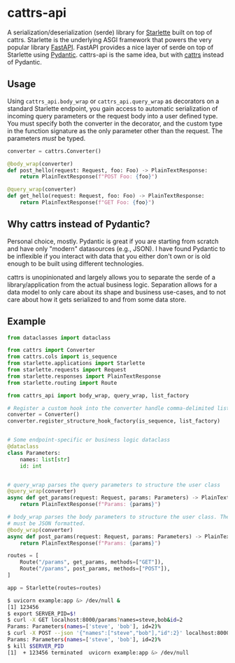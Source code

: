 # cattrs-api

A serialization/deserialization (serde) library for
[Starlette](https://www.starlette.io/) built on top of cattrs. Starlette is the
underlying ASGI framework that powers the very popular library
[FastAPI](https://fastapi.tiangolo.com/). FastAPI provides a nice layer of
serde on top of Starlette using [Pydantic](https://docs.pydantic.dev/latest/).
cattrs-api is the same idea, but with
[cattrs](https://catt.rs/en/stable/index.html) instead of Pydantic.


## Usage

Using `cattrs_api.body_wrap` or `cattrs_api.query_wrap` as decorators on a
standard Starlette endpoint, you gain access to automatic serialization of
incoming query parameters or the request body into a user defined type. You
must specify both the converter in the decorator, and the custom type in the
function signature as the only parameter other than the request. The parameters
_must_ be typed.

```python
converter = cattrs.Converter()

@body_wrap(converter)
def post_hello(request: Request, foo: Foo) -> PlainTextResponse:
    return PlainTextResponse(f"POST Foo: {foo}")

@query_wrap(converter)
def get_hello(request: Request, foo: Foo) -> PlainTextResponse:
    return PlainTextResponse(f"GET Foo: {foo}")
```

## Why cattrs instead of Pydantic?

Personal choice, mostly. Pydantic is great if you are starting from scratch and
have only "modern" datasources (e.g., JSON). I have found Pydantic to be
inflexible if you interact with data that you either don't own or is old enough
to be built using different technologies.

cattrs is unopinionated and largely allows you to separate the serde of a
library/application from the actual business logic. Separation allows for a
data model to only care about its shape and business use-cases, and to not care
about how it gets serialized to and from some data store.


## Example

```python
from dataclasses import dataclass

from cattrs import Converter
from cattrs.cols import is_sequence
from starlette.applications import Starlette
from starlette.requests import Request
from starlette.responses import PlainTextResponse
from starlette.routing import Route

from cattrs_api import body_wrap, query_wrap, list_factory

# Register a custom hook into the converter handle comma-delimited lists.
converter = Converter()
converter.register_structure_hook_factory(is_sequence, list_factory)


# Some endpoint-specific or business logic dataclass
@dataclass
class Parameters:
    names: list[str]
    id: int


# query_wrap parses the query parameters to structure the user class
@query_wrap(converter)
async def get_params(request: Request, params: Parameters) -> PlainTextResponse:
    return PlainTextResponse(f"Params: {params}")

# body_wrap parses the body parameters to structure the user class. The body
# must be JSON formatted.
@body_wrap(converter)
async def post_params(request: Request, params: Parameters) -> PlainTextResponse:
    return PlainTextResponse(f"Params: {params}")

routes = [
    Route("/params", get_params, methods=["GET"]),
    Route("/params", post_params, methods=["POST"]),
]

app = Starlette(routes=routes)
```

```bash
$ uvicorn example:app &> /dev/null &
[1] 123456
$ export SERVER_PID=$!
$ curl -X GET localhost:8000/params?names=steve,bob&id=2
Params: Parameters(names=['steve', 'bob'], id=2)%
$ curl -X POST --json '{"names":["steve","bob"],"id":2}' localhost:8000/params
Params: Parameters(names=['steve', 'bob'], id=2)%
$ kill $SERVER_PID
[1]  + 123456 terminated  uvicorn example:app &> /dev/null
```
